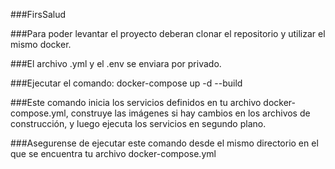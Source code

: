 ###FirsSalud

###Para poder levantar el proyecto deberan clonar el repositorio y utilizar el mismo docker.

###El archivo .yml y el .env se enviara por privado.

###Ejecutar el comando: docker-compose up -d --build

###Este comando inicia los servicios definidos en tu archivo docker-compose.yml, construye las imágenes si hay cambios en los archivos de construcción, y luego ejecuta los servicios en segundo plano.

###Asegurense de ejecutar este comando desde el mismo directorio en el que se encuentra tu archivo docker-compose.yml

